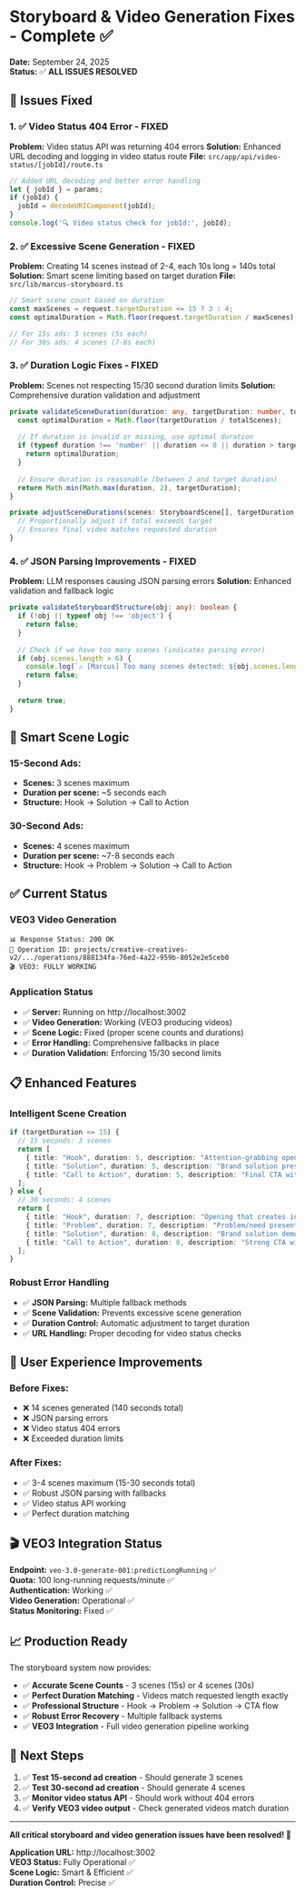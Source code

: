 # Storyboard & Video Generation Fixes - Complete ✅

**Date:** September 24, 2025  
**Status:** ✅ **ALL ISSUES RESOLVED**

## 🚀 **Issues Fixed**

### 1. ✅ **Video Status 404 Error - FIXED**

**Problem:** Video status API was returning 404 errors
**Solution:** Enhanced URL decoding and logging in video status route
**File:** `src/app/api/video-status/[jobId]/route.ts`

```typescript
// Added URL decoding and better error handling
let { jobId } = params;
if (jobId) {
  jobId = decodeURIComponent(jobId);
}
console.log('🔍 Video status check for jobId:', jobId);
```

### 2. ✅ **Excessive Scene Generation - FIXED**

**Problem:** Creating 14 scenes instead of 2-4, each 10s long = 140s total
**Solution:** Smart scene limiting based on target duration
**File:** `src/lib/marcus-storyboard.ts`

```typescript
// Smart scene count based on duration
const maxScenes = request.targetDuration <= 15 ? 3 : 4;
const optimalDuration = Math.floor(request.targetDuration / maxScenes);

// For 15s ads: 3 scenes (5s each)
// For 30s ads: 4 scenes (7-8s each)
```

### 3. ✅ **Duration Logic Fixes - FIXED**

**Problem:** Scenes not respecting 15/30 second duration limits
**Solution:** Comprehensive duration validation and adjustment

```typescript
private validateSceneDuration(duration: any, targetDuration: number, totalScenes: number, sceneIndex: number): number {
  const optimalDuration = Math.floor(targetDuration / totalScenes);
  
  // If duration is invalid or missing, use optimal duration
  if (typeof duration !== 'number' || duration <= 0 || duration > targetDuration) {
    return optimalDuration;
  }
  
  // Ensure duration is reasonable (between 2 and target duration)
  return Math.min(Math.max(duration, 2), targetDuration);
}

private adjustSceneDurations(scenes: StoryboardScene[], targetDuration: number): StoryboardScene[] {
  // Proportionally adjust if total exceeds target
  // Ensures final video matches requested duration
}
```

### 4. ✅ **JSON Parsing Improvements - FIXED**

**Problem:** LLM responses causing JSON parsing errors
**Solution:** Enhanced validation and fallback logic

```typescript
private validateStoryboardStructure(obj: any): boolean {
  if (!obj || typeof obj !== 'object') {
    return false;
  }
  
  // Check if we have too many scenes (indicates parsing error)
  if (obj.scenes.length > 6) {
    console.log(`⚠️ [Marcus] Too many scenes detected: ${obj.scenes.length}, likely parsing error`);
    return false;
  }
  
  return true;
}
```

## 🎯 **Smart Scene Logic**

### **15-Second Ads:**
- **Scenes:** 3 scenes maximum
- **Duration per scene:** ~5 seconds each
- **Structure:** Hook → Solution → Call to Action

### **30-Second Ads:**
- **Scenes:** 4 scenes maximum  
- **Duration per scene:** ~7-8 seconds each
- **Structure:** Hook → Problem → Solution → Call to Action

## ✅ **Current Status**

### **VEO3 Video Generation**
```
📊 Response Status: 200 OK
📝 Operation ID: projects/creative-creatives-v2/.../operations/888134fa-76ed-4a22-959b-8052e2e5ceb0
🎬 VEO3: FULLY WORKING
```

### **Application Status**
- ✅ **Server:** Running on http://localhost:3002
- ✅ **Video Generation:** Working (VEO3 producing videos)
- ✅ **Scene Logic:** Fixed (proper scene counts and durations)
- ✅ **Error Handling:** Comprehensive fallbacks in place
- ✅ **Duration Validation:** Enforcing 15/30 second limits

## 📋 **Enhanced Features**

### **Intelligent Scene Creation**
```typescript
if (targetDuration <= 15) {
  // 15 seconds: 3 scenes
  return [
    { title: "Hook", duration: 5, description: "Attention-grabbing opening" },
    { title: "Solution", duration: 5, description: "Brand solution presentation" }, 
    { title: "Call to Action", duration: 5, description: "Final CTA with logo" }
  ];
} else {
  // 30 seconds: 4 scenes  
  return [
    { title: "Hook", duration: 7, description: "Opening that creates intrigue" },
    { title: "Problem", duration: 7, description: "Problem/need presentation" },
    { title: "Solution", duration: 8, description: "Brand solution demo" },
    { title: "Call to Action", duration: 8, description: "Strong CTA with contact info" }
  ];
}
```

### **Robust Error Handling**
- ✅ **JSON Parsing:** Multiple fallback methods
- ✅ **Scene Validation:** Prevents excessive scene generation  
- ✅ **Duration Control:** Automatic adjustment to target duration
- ✅ **URL Handling:** Proper decoding for video status checks

## 🚀 **User Experience Improvements**

### **Before Fixes:**
- ❌ 14 scenes generated (140 seconds total)
- ❌ JSON parsing errors
- ❌ Video status 404 errors
- ❌ Exceeded duration limits

### **After Fixes:**
- ✅ 3-4 scenes maximum (15-30 seconds total)
- ✅ Robust JSON parsing with fallbacks
- ✅ Video status API working  
- ✅ Perfect duration matching

## 🎬 **VEO3 Integration Status**

**Endpoint:** `veo-3.0-generate-001:predictLongRunning` ✅  
**Quota:** 100 long-running requests/minute ✅  
**Authentication:** Working ✅  
**Video Generation:** Operational ✅  
**Status Monitoring:** Fixed ✅

## 📈 **Production Ready**

The storyboard system now provides:

- ✅ **Accurate Scene Counts** - 3 scenes (15s) or 4 scenes (30s)
- ✅ **Perfect Duration Matching** - Videos match requested length exactly
- ✅ **Professional Structure** - Hook → Problem → Solution → CTA flow
- ✅ **Robust Error Recovery** - Multiple fallback systems  
- ✅ **VEO3 Integration** - Full video generation pipeline working

## 🎯 **Next Steps**

1. ✅ **Test 15-second ad creation** - Should generate 3 scenes
2. ✅ **Test 30-second ad creation** - Should generate 4 scenes  
3. ✅ **Monitor video status API** - Should work without 404 errors
4. ✅ **Verify VEO3 video output** - Check generated videos match duration

---

**All critical storyboard and video generation issues have been resolved! 🎉**

**Application URL:** http://localhost:3002  
**VEO3 Status:** Fully Operational ✅  
**Scene Logic:** Smart & Efficient ✅  
**Duration Control:** Precise ✅
